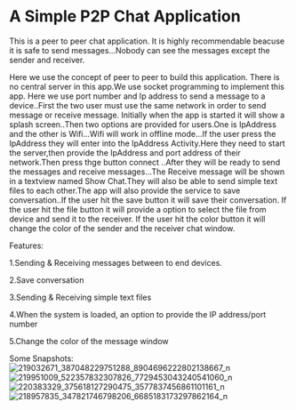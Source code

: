 # A Simple P2P Chat Application
This is a peer to peer chat application.
It is highly recommendable beacuse it is safe to send messages...Nobody can see the messages except the sender and receiver.

Here we use the concept of peer to peer to build this application.
There is no central server in this app.We use socket programming to implement this app. Here we use port number 
and Ip address to send a message to a device..First the two user must use the same network in order to send message or receive message.
Initially when the app is started it will show a splash screen..Then two options are provided for users.One is IpAddress and the other is
Wifi...Wifi will work in offline mode...If the user press the IpAddress they will enter into the IpAddress Activity.Here they need to start 
the server,then provide the IpAddress and port address of their network.Then press thge button connect ..After they will be ready to send the 
messages and receive messages...The Receive message will be shown in a textview named Show Chat.They will also be able to send simple
text files to each other.The app will also provide the service to save conversation..If the user hit the save button it will save their conversation.
If the user hit the file button it will provide a option to select the file from device and send it to the receiver.
If the user hit the color button it will change the color of the sender and the receiver chat window.

Features:

1.Sending & Receiving messages between to end devices.

2.Save conversation

3.Sending & Receiving simple text files

4.When the system is loaded, an option to provide the IP address/port number

5.Change the color of the message window

Some Snapshots: 
![219032671_387048229751288_8904696222802138667_n](https://user-images.githubusercontent.com/55923593/126781436-ab238423-18a9-4bdc-8ec7-f7cdb976c946.png)
![219951009_522357832307826_7729453043240541060_n](https://user-images.githubusercontent.com/55923593/126781449-d4907711-02f5-4ce6-b498-5f4d17c203bf.png)
![220383329_375618127290475_3577837456861101161_n](https://user-images.githubusercontent.com/55923593/126781453-c9e5bc9d-c71e-48a7-be37-0a43c765c4b7.png)
![218957835_347821746798206_6685183173297862164_n](https://user-images.githubusercontent.com/55923593/126781461-2aa91ef4-238e-452b-965b-596ce78a4b83.png)
